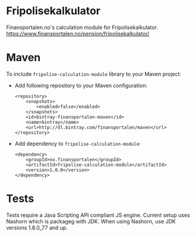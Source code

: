 # Fripolisekalkulator
Finansportalen.no's calculation module for Fripolisekalkulator.
https://www.finansportalen.no/pensjon/fripolisekalkulator/

# Maven
To include `fripolise-calculation-module` library to your Maven project:

* Add following repository to your Maven configuration:

    ```
    <repository>
        <snapshots>
            <enabled>false</enabled>
        </snapshots>
        <id>bintray-finansportalen-maven</id>
        <name>bintray</name>
        <url>http://dl.bintray.com/finansportalen/maven</url>
    </repository>
    ```

* Add dependency to `fripolise-calculation-module`:

    ```
    <dependency>
        <groupId>no.finansportalen</groupId>
        <artifactId>fripolise-calculation-module</artifactId>
        <version>1.0.0</version>
    </dependency>
    ```
# Tests
Tests require a Java Scripting API compliant JS engine. Current setup uses Nashorn which is packageg with JDK. 
When using Nashorn, use JDK versions 1.8.0_77 and up.